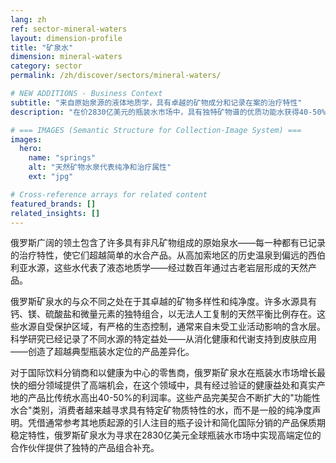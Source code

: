 ```yaml
---
lang: zh
ref: sector-mineral-waters
layout: dimension-profile
title: "矿泉水"
dimension: mineral-waters
category: sector
permalink: /zh/discover/sectors/mineral-waters/

# NEW ADDITIONS - Business Context
subtitle: "来自原始泉源的液体地质学，具有卓越的矿物成分和记录在案的治疗特性"
description: "在价2830亿美元的瓶装水市场中，具有独特矿物谱的优质功能水获得40-50%的更高利润。"

# === IMAGES (Semantic Structure for Collection-Image System) ===
images:
  hero:
    name: "springs"
    alt: "天然矿物水泉代表纯净和治疗属性"
    ext: "jpg"

# Cross-reference arrays for related content
featured_brands: []
related_insights: []
---
```


俄罗斯广阔的领土包含了许多具有非凡矿物组成的原始泉水——每一种都有已记录的治疗特性，使它们超越简单的水合产品。从高加索地区的历史温泉到偏远的西伯利亚水源，这些水代表了液态地质学——经过数百年通过古老岩层形成的天然产品。

俄罗斯矿泉水的与众不同之处在于其卓越的矿物多样性和纯净度。许多水源具有钙、镁、硫酸盐和微量元素的独特组合，以无法人工复制的天然平衡比例存在。这些水源自受保护区域，有严格的生态控制，通常来自未受工业活动影响的含水层。科学研究已经记录了不同水源的特定益处——从消化健康和代谢支持到皮肤应用——创造了超越典型瓶装水定位的产品差异化。

对于国际饮料分销商和以健康为中心的零售商，俄罗斯矿泉水在瓶装水市场增长最快的细分领域提供了高端机会，在这个领域中，具有经过验证的健康益处和真实产地的产品比传统水高出40-50%的利润率。这些产品完美契合不断扩大的"功能性水合"类别，消费者越来越寻求具有特定矿物质特性的水，而不是一般的纯净度声明。凭借通常参考其地质起源的引人注目的瓶子设计和简化国际分销的产品保质期稳定特性，俄罗斯矿泉水为寻求在2830亿美元全球瓶装水市场中实现高端定位的合作伙伴提供了独特的产品组合补充。
